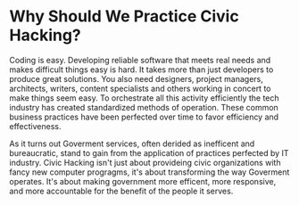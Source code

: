 # Why Should We Practice Civic Hacking?

Coding is easy.  Developing reliable software that meets real needs and makes difficult things easy is hard.  It takes more than just developers to produce great solutions.  You also need designers, project managers, architects, writers, content specialists and others working in concert to make things seem easy.   To orchestrate all this activity efficiently the tech industry has created standardized methods of operation.    These common business practices have been perfected over time to favor efficiency and effectiveness. 

As it turns out Goverment services, often derided as inefficent and bureaucratic, stand to gain from the application of practices perfected by IT industry.  Civic Hacking isn't just about provideing civic organizations with fancy new computer progragms, it's about transforming the way Goverment operates.  It's about making government more efficent, more responsive, and more accountable for the benefit of the people it serves.   
